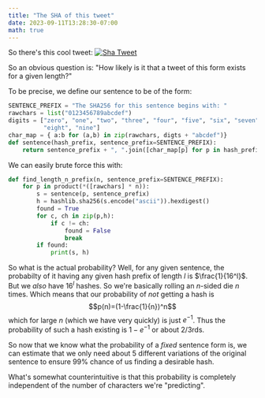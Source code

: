 ```yaml
---
title: "The SHA of this tweet"
date: 2023-09-11T13:28:30-07:00
math: true
---
```


So there's this cool tweet:
[![Sha Tweet](/images/sha_tweet.png)](https://twitter.com/lauriewired/status/1700982575291142594)
<!--more-->
So an obvious question is: "How likely is it that a tweet of this form exists for a given
length?"

To be precise, we define our sentence to be of the form:

```python
SENTENCE_PREFIX = "The SHA256 for this sentence begins with: "
rawchars = list("0123456789abcdef")
digits = ["zero", "one", "two", "three", "four", "five", "six", "seven",
          "eight", "nine"]
char_map = { a:b for (a,b) in zip(rawchars, digts + "abcdef")}
def sentence(hash_prefix, sentence_prefix=SENTENCE_PREFIX):
    return sentence_prefix + ", ".join([char_map[p] for p in hash_prefix]) + "."
```

We can easily brute force this with:

```python
def find_length_n_prefix(n, sentence_prefix=SENTENCE_PREFIX):
    for p in product(*([rawchars] * n)):
        s = sentence(p, sentence_prefix)
        h = hashlib.sha256(s.encode("ascii")).hexdigest()
        found = True
        for c, ch in zip(p,h):
            if c != ch:
                found = False
                break
        if found:
            print(s, h)
```

So what is the actual probability? Well, for any given sentence, the 
probabilty of it having any given hash prefix of length $l$ is $\frac{1}{16^l}$.
But we *also* have $16^l$ hashes. So we're basically rolling an $n$-sided die $n$
times. Which means that our probability of *not* getting a hash is
$$p(n)=(1-\frac{1}{n})^n$$
which for large $n$ (which we have very quickly) is just $e^{-1}$. Thus the probability
of such a hash existing is $1-e^{-1}$ or about 2/3rds.

So now that we know what the probability of a *fixed* sentence form is, we can estimate
that we only need about 5 different variations of the original sentence to ensure 99%
chance of us finding a desirable hash.

What's somewhat counterintuitive is that this probability is completely independent of
the number of characters we're "predicting".